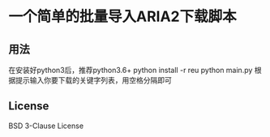 # 一个简单的批量导入ARIA2下载脚本

## 用法

在安装好python3后，推荐python3.6+
python install -r reu
python main.py
根据提示输入你要下载的关键字列表，用空格分隔即可

## License

BSD 3-Clause License